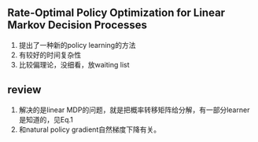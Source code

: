 ## Rate-Optimal Policy Optimization for Linear Markov Decision Processes
1. 提出了一种新的policy learning的方法
2. 有较好的时间复杂性
3. 比较偏理论，没细看，放waiting list


## review
1. 解决的是linear MDP的问题，就是把概率转移矩阵给分解，有一部分learner是知道的，见Eq.1
2. 和natural policy gradient自然梯度下降有关。